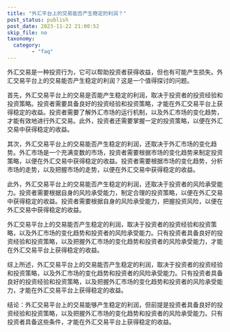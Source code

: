 ```yaml
---
title: "外汇平台上的交易能否产生稳定的利润？"
post_status: publish
post_date: 2023-11-22 21:00:52
skip_file: no
taxonomy:
  category:
        - "faq"
---
```


外汇交易是一种投资行为，它可以帮助投资者获得收益，但也有可能产生损失。外汇交易平台上的交易能否产生稳定的利润？这是一个值得探讨的问题。

首先，外汇交易平台上的交易是否能产生稳定的利润，取决于投资者的投资经验和投资策略。投资者需要具备良好的投资经验和投资策略，才能在外汇交易平台上获得稳定的收益。投资者需要了解外汇市场的运行机制，以及外汇市场的变化趋势，才能有效地进行外汇交易。此外，投资者还需要掌握一定的投资策略，以便在外汇交易中获得稳定的收益。

其次，外汇交易平台上的交易能否产生稳定的利润，还取决于外汇市场的变化趋势。外汇市场是一个充满变数的市场，投资者需要根据市场的变化趋势来制定投资策略，以便在外汇交易中获得稳定的收益。投资者需要根据市场的变化趋势，分析市场的走势，以及把握市场的走势，以便在外汇交易中获得稳定的收益。

此外，外汇交易平台上的交易能否产生稳定的利润，还取决于投资者的风险承受能力。投资者需要根据自身的风险承受能力，制定合理的投资策略，以便在外汇交易中获得稳定的收益。投资者需要根据自身的风险承受能力，把握投资风险，以便在外汇交易中获得稳定的收益。

外汇交易平台上的交易能否产生稳定的利润，取决于投资者的投资经验和投资策略，以及外汇市场的变化趋势和投资者的风险承受能力。只有投资者具备良好的投资经验和投资策略，以及把握外汇市场的变化趋势和投资者的风险承受能力，才能在外汇交易平台上获得稳定的收益。

综上所述，外汇交易平台上的交易能否产生稳定的利润，取决于投资者的投资经验和投资策略，以及外汇市场的变化趋势和投资者的风险承受能力。只有投资者具备良好的投资经验和投资策略，以及把握外汇市场的变化趋势和投资者的风险承受能力，才能在外汇交易平台上获得稳定的收益。

结论：外汇交易平台上的交易能够产生稳定的利润，但前提是投资者具备良好的投资经验和投资策略，以及把握外汇市场的变化趋势和投资者的风险承受能力。只有投资者具备这些条件，才能在外汇交易平台上获得稳定的收益。
